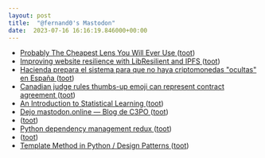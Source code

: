 ```yaml
---
layout: post
title:  "@fernand0's Mastodon"
date:  2023-07-16 16:16:19.846000+00:00
---
```

*  [Probably The Cheapest Lens You Will Ever Use ](https://hackaday.com/2023/07/05/probably-the-cheapest-lens-you-will-ever-use) ([toot](https://mastodon.social/@fernand0/110724656650132349))
*  [Improving website resilience with LibResilient and IPFS ](https://guardianproject.info/2023/06/15/improving-website-resilience-with-libresilient-and-ipfs) ([toot](https://mastodon.social/@fernand0/110724437237363380))
*  [Hacienda prepara el sistema para que no haya criptomonedas "ocultas" en España ](https://www.genbeta.com/actualidad/hacienda-prepara-sistema-no-haya-criptomonedas-ocultas-espan) ([toot](https://mastodon.social/@fernand0/110724274878680268))
*  [Canadian judge rules thumbs-up emoji can represent contract agreement ](https://www.theguardian.com/world/2023/jul/06/canada-judge-thumbs-up-emoji-sign-contrac) ([toot](https://mastodon.social/@fernand0/110723564517943800))
*  [An Introduction to Statistical Learning ](https://www.statlearning.co) ([toot](https://mastodon.social/@fernand0/110723250845246042))
*  [Dejo mastodon.online — Blog de C3PO ](https://c3po.website/blog/dejo-mastodononline) ([toot](https://mastodon.social/@fernand0/110722993062320930))
*  [ ](https://mastodon.social/users/fernand0/statuses/110722858425683401/activity) ([toot](https://mastodon.social/users/fernand0/statuses/110722858425683401/activity))
*  [Python dependency management redux ](https://rednafi.com/python/dependency_management_redux) ([toot](https://mastodon.social/@fernand0/110722742402522911))
*  [ ](https://tuiter.rocks/@selbor) ([toot](https://mastodon.social/@fernand0/110722557480980519))
*  [Template Method in Python / Design Patterns ](https://refactoring.guru/design-patterns/template-method/python/exampl) ([toot](https://mastodon.social/@fernand0/110722521130294111))
